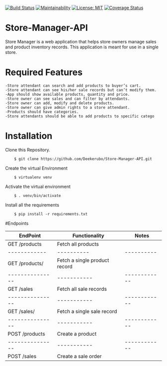 [![Build Status](https://travis-ci.org/Deekerubo/Store-Manager-API.svg?branch=ft-login-auth-161361873)](https://travis-ci.org/Deekerubo/Store-Manager-API)
[![Maintainability](https://api.codeclimate.com/v1/badges/b856b0a4882e0f62f42b/maintainability)](https://codeclimate.com/github/Deekerubo/Store-Manager-API/maintainability)
[![License: MIT](https://img.shields.io/badge/License-MIT-yellow.svg)](https://opensource.org/licenses/MIT)
[![Coverage Status](https://coveralls.io/repos/github/Deekerubo/Store-Manager-API/badge.svg?branch=ch-add-readMe-161500877)](https://coveralls.io/github/Deekerubo/Store-Manager-API?branch=ch-add-readMe-161500877)

# Store-Manager-API
Store Manager is a web application that helps store owners manage sales and product inventory records. This application is meant for use in a single store.

# Required Features
```
-Store attendant can search and add products to buyer’s cart.
-Store attendant can see his/her sale records but can’t modify them.
-App should show available products, quantity and price.
-Store owner can see sales and can filter by attendants.
-Store owner can add, modify and delete products.
-Store owner can give admin rights to a store attendant.
-Products should have categories.
-Store attendants should be able to add products to specific catego
```
# Installation
Clone this Repository.
```
    $ git clone https://github.com/Deekerubo/Store-Manager-API.git
```
Create the virtual Environment
```
    $ virtualenv venv
```
Activate the virtual environment
```
    $ . venv/bin/activate
```
Install all the requirements
```
    $ pip install -r requirements.txt
```


#Endpoints

EndPoint | Functionality | Notes
---------|---------------|-------
GET /products | Fetch all products | 
------------|----------|----------
GET /products/<productId> | Fetch a single product record|
---------------|-----------|------------
GET /sales|  Fetch all sale records| 
---------------|-----------|------------
GET /sales/<saleId> | Fetch a single sale record|
---------------|-----------|------------
POST /products | Create a product|
---------------|-----------|------------
POST /sales | Create a sale order|

